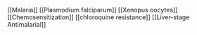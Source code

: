 [[Malaria]]
[[Plasmodium falciparum]]
[[Xenopus oocytes]]
[[Chemosensitization]]
[[chloroquine resistance]]
[[Liver-stage Antimalarial]]
